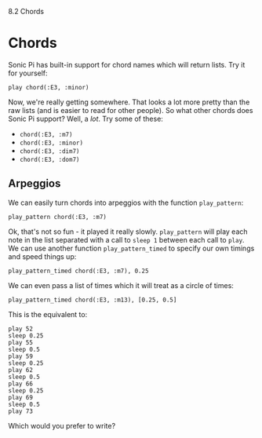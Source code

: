 8.2 Chords

# Chords

Sonic Pi has built-in support for chord names which will return
lists. Try it for yourself:

```
play chord(:E3, :minor)
```

Now, we're really getting somewhere. That looks a lot more pretty than
the raw lists (and is easier to read for other people). So what other
chords does Sonic Pi support? Well, a *lot*. Try some of these:

* `chord(:E3, :m7)`
* `chord(:E3, :minor)`
* `chord(:E3, :dim7)`
* `chord(:E3, :dom7)`

## Arpeggios

We can easily turn chords into arpeggios with the function
`play_pattern`:

```
play_pattern chord(:E3, :m7)
```

Ok, that's not so fun - it played it really slowly. `play_pattern` will
play each note in the list separated with a call to `sleep 1` between
each call to `play`. We can use another function `play_pattern_timed` to
specify our own timings and speed things up:

```
play_pattern_timed chord(:E3, :m7), 0.25
```

We can even pass a list of times which it will treat as a circle of
times:

```
play_pattern_timed chord(:E3, :m13), [0.25, 0.5]
```

This is the equivalent to:

```
play 52
sleep 0.25
play 55
sleep 0.5
play 59
sleep 0.25
play 62
sleep 0.5
play 66
sleep 0.25
play 69
sleep 0.5
play 73
```

Which would you prefer to write?
